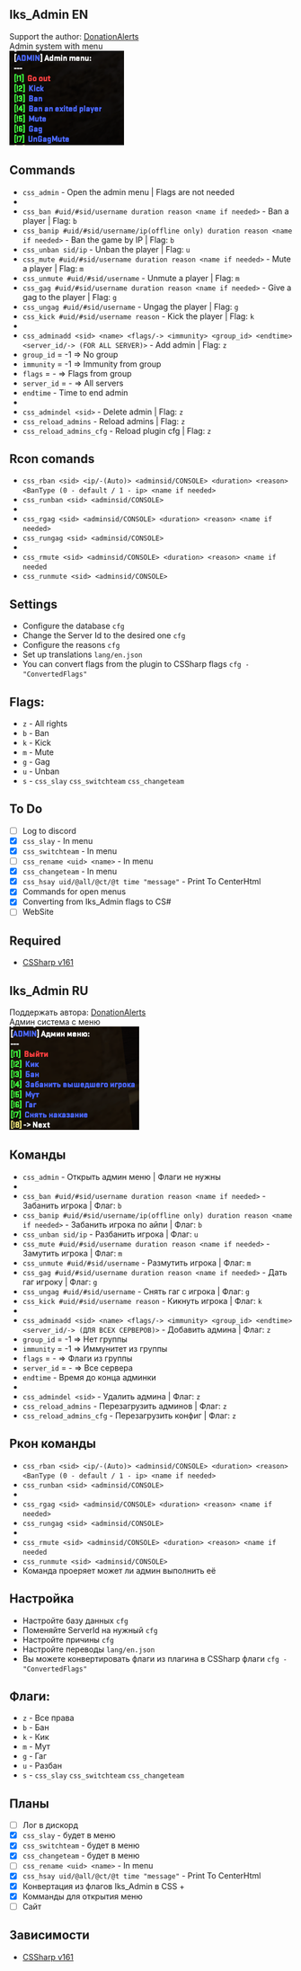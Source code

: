 ## Iks_Admin EN
Support the author: <a href="https://www.donationalerts.com/r/iks__">DonationAlerts</a> <br>
Admin system with menu <br>
![image](imgs/image.png)

## Commands

- `css_admin` - Open the admin menu | Flags are not needed
- 
- `css_ban #uid/#sid/username duration reason <name if needed>` - Ban a player | Flag: `b`
- `css_banip #uid/#sid/username/ip(offline only) duration reason <name if needed>` - Ban the game by IP | Flag: `b`
- `css_unban sid/ip` - Unban the player | Flag: `u`
- `css_mute #uid/#sid/username duration reason <name if needed>` - Mute a player | Flag: `m`
- `css_unmute #uid/#sid/username` - Unmute a player | Flag: `m`
- `css_gag #uid/#sid/username duration reason <name if needed>` - Give a gag to the player | Flag: `g`
- `css_ungag #uid/#sid/username` - Ungag the player | Flag: `g`
- `css_kick #uid/#sid/username reason` - Kick the player | Flag: `k`
- 
- `css_adminadd <sid> <name> <flags/-> <immunity> <group_id> <endtime> <server_id/-> (FOR ALL SERVER)>` - Add admin | Flag: `z`
- `group_id` = -1 => No group
- `immunity` = -1 => Immunity from group
- `flags` = - => Flags from group
- `server_id` = - => All servers
- `endtime` - Time to end admin 
- 
- `css_admindel <sid>` - Delete admin | Flag: `z`
- `css_reload_admins` - Reload admins | Flag: `z`
- `css_reload_admins_cfg` - Reload plugin cfg | Flag: `z`
## Rcon comands
- `css_rban <sid> <ip/-(Auto)> <adminsid/CONSOLE> <duration> <reason> <BanType (0 - default / 1 - ip> <name if needed>`
- `css_runban <sid> <adminsid/CONSOLE>`
-
- `css_rgag <sid> <adminsid/CONSOLE> <duration> <reason> <name if needed>`
- `css_rungag <sid> <adminsid/CONSOLE>`
-
- `css_rmute <sid> <adminsid/CONSOLE> <duration> <reason> <name if needed`
- `css_runmute <sid> <adminsid/CONSOLE>`

## Settings
- Configure the database `cfg`
- Change the Server Id to the desired one `cfg`
- Configure the reasons `cfg`
- Set up translations `lang/en.json`
- You can convert flags from the plugin to CSSharp flags `cfg - "ConvertedFlags"`

## Flags:
- `z` - All rights
- `b` - Ban
- `k` - Kick
- `m` - Mute
- `g` - Gag
- `u` - Unban
- `s` - `css_slay` `css_switchteam` `css_changeteam`

## To Do
- [ ] Log to discord
- [x] `css_slay` - In menu
- [x] `css_switchteam` - In menu
- [ ] `css_rename <uid> <name>` - In menu
- [x] `css_changeteam` - In menu
- [x] `css_hsay uid/@all/@ct/@t time "message"` - Print To CenterHtml
- [x] Commands for open menus
- [x] Converting from Iks_Admin flags to CS#
- [ ] WebSite
## Required
- [CSSharp v161](https://github.com/roflmuffin/CounterStrikeSharp/releases/tag/v161)




## Iks_Admin RU
Поддержать автора: <a href="https://www.donationalerts.com/r/iks__">DonationAlerts</a> <br>
Админ система с меню <br>
![image](imgs/MenuScreen.png)

## Команды

- `css_admin` - Открыть админ меню | Флаги не нужны
- 
- `css_ban #uid/#sid/username duration reason <name if needed>` - Забанить игрока | Флаг: `b`
- `css_banip #uid/#sid/username/ip(offline only) duration reason <name if needed>` - Забанить игрока по айпи | Флаг: `b`
- `css_unban sid/ip` - Разбанить игрока | Флаг: `u`
- `css_mute #uid/#sid/username duration reason <name if needed>` - Замутить игрока | Флаг: `m`
- `css_unmute #uid/#sid/username` - Размутить игрока | Флаг: `m`
- `css_gag #uid/#sid/username duration reason <name if needed>` - Дать гаг игроку | Флаг: `g`
- `css_ungag #uid/#sid/username` - Снять гаг с игрока | Флаг: `g`
- `css_kick #uid/#sid/username reason` - Кикнуть игрока | Флаг: `k`
- 
- `css_adminadd <sid> <name> <flags/-> <immunity> <group_id> <endtime> <server_id/-> (ДЛЯ ВСЕХ СЕРВЕРОВ)>` - Добавить админа | Флаг: `z`
- `group_id` = -1 => Нет группы
- `immunity` = -1 => Иммунитет из группы
- `flags` = - => Флаги из группы
- `server_id` = - => Все сервера
- `endtime` - Время до конца админки
- 
- `css_admindel <sid>` - Удалить админа | Флаг: `z`
- `css_reload_admins` - Перезагрузить админов | Флаг: `z`
- `css_reload_admins_cfg` - Перезагрузить конфиг | Флаг: `z`
## Ркон команды
- `css_rban <sid> <ip/-(Auto)> <adminsid/CONSOLE> <duration> <reason> <BanType (0 - default / 1 - ip> <name if needed>`
- `css_runban <sid> <adminsid/CONSOLE>`
-
- `css_rgag <sid> <adminsid/CONSOLE> <duration> <reason> <name if needed>`
- `css_rungag <sid> <adminsid/CONSOLE>`
-
- `css_rmute <sid> <adminsid/CONSOLE> <duration> <reason> <name if needed`
- `css_runmute <sid> <adminsid/CONSOLE>`
- Команда проеряет может ли админ выполнить её

## Настройка
- Настройте базу данных `cfg`
- Поменяйте ServerId на нужный `cfg`
- Настройте причины `cfg`
- Настройте переводы `lang/en.json`
- Вы можете конвертировать флаги из плагина в CSSharp флаги `cfg - "ConvertedFlags"`

## Флаги:
- `z` - Все права
- `b` - Бан
- `k` - Кик
- `m` - Мут
- `g` - Гаг
- `u` - Разбан
- `s` - `css_slay` `css_switchteam` `css_changeteam`

## Планы
- [ ] Лог в дискорд
- [x] `css_slay` - будет в меню
- [x] `css_switchteam` - будет в меню
- [x] `css_changeteam` - будет в меню
- [ ] `css_rename <uid> <name>` - In menu
- [x] `css_hsay uid/@all/@ct/@t time "message"` - Print To CenterHtml
- [x] Конвертация из флагов Iks_Admin в CSS +
- [x] Комманды для открытия меню
- [ ] Сайт
## Зависимости
- [CSSharp v161](https://github.com/roflmuffin/CounterStrikeSharp/releases/tag/v161)



